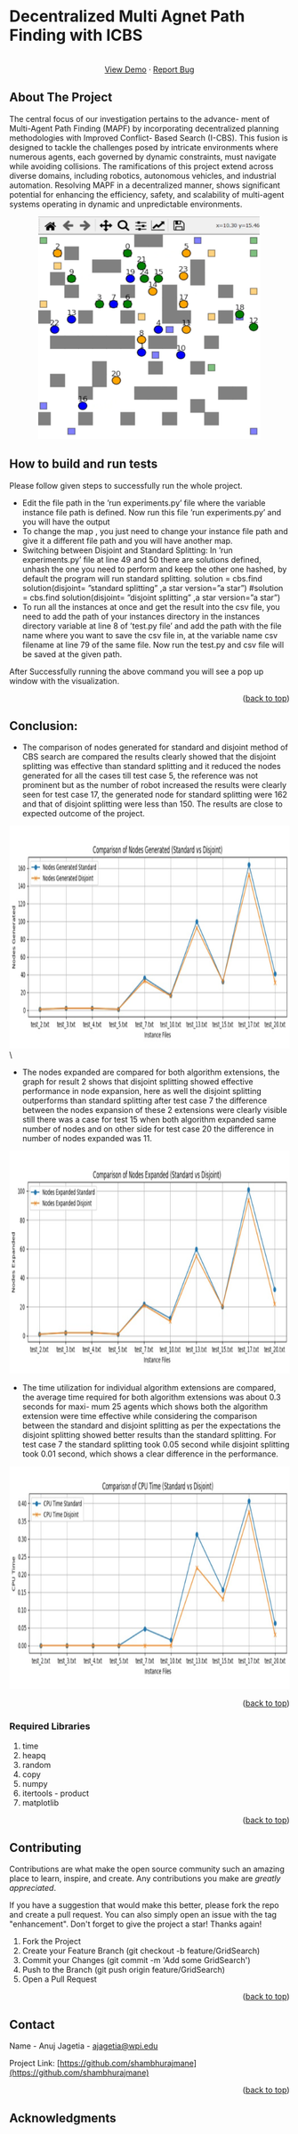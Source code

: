 # Decentralized Multi Agnet Path Finding with ICBS

<!-- PROJECT LOGO -->
<br />
<div align="center">
  <a href="https://github.com/shambhurajmane/ROS2_Grid_Search_Algorithms">View Demo</a>
  ·
  <a href="https://github.com/shambhurajmane/ROS2_Grid_Search_Algorithms/issues">Report Bug</a>
  </p>
</div>



<!-- ABOUT THE PROJECT -->
## About The Project
The central focus of our investigation pertains to the advance-
ment of Multi-Agent Path Finding (MAPF) by incorporating
decentralized planning methodologies with Improved Conflict-
Based Search (I-CBS). This fusion is designed to tackle the
challenges posed by intricate environments where numerous
agents, each governed by dynamic constraints, must navigate
while avoiding collisions. The ramifications of this project
extend across diverse domains, including robotics, autonomous
vehicles, and industrial automation. Resolving MAPF in a
decentralized manner, shows significant potential for enhancing
the efficiency, safety, and scalability of multi-agent systems
operating in dynamic and unpredictable environments.

<div align="center">
  <img src="2.png" alt="Logo" width="400" height="400" align-items = "center"> 
</div> 

<!-- ABOUT THE PROJECT -->
## How to build and run tests
Please follow given steps to successfully run the whole project.

* Edit the file path in the ’run experiments.py’ file where the variable instance file path is defined. Now run this
file ’run experiments.py’ and you will have the output
* To change the map , you just need to change your instance file path and give it a different file path and you will
have another map.
* Switching between Disjoint and Standard Splitting: In ’run experiments.py’ file at line 49 and 50 there are
solutions defined, unhash the one you need to perform and keep the other one hashed, by default the program
will run standard splitting.
solution = cbs.find solution(disjoint= ”standard splitting” ,a star version=”a star”)
#solution = cbs.find solution(disjoint= ”disjoint splitting” ,a star version=”a star”)
* To run all the instances at once and get the result into the csv file, you need to add the path of your instances
directory in the instances directory variable at line 8 of ’test.py file’ and add the path with the file name where
you want to save the csv file in, at the variable name csv filename at line 79 of the same file. Now run the test.py
and csv file will be saved at the given path.

After Successfully running the above command you will see a pop up window with the visualization.


<p align="right">(<a href="#readme-top">back to top</a>)</p>

## Conclusion:
* The comparison of nodes generated for
standard and disjoint method of CBS search are compared the
results clearly showed that the disjoint splitting was effective
than standard splitting and it reduced the nodes generated for
all the cases till test case 5, the reference was not prominent
but as the number of robot increased the results were clearly
seen for test case 17, the generated node for standard splitting
were 162 and that of disjoint splitting were less than 150. The
results are close to expected outcome of the project.

<img src="3.png" alt="Logo" width="800" height="400">\

* The nodes expanded are compared
for both algorithm extensions, the graph for result 2 shows
that disjoint splitting showed effective performance in node
expansion, here as well the disjoint splitting outperforms than
standard splitting after test case 7 the difference between the
nodes expansion of these 2 extensions were clearly visible still
there was a case for test 15 when both algorithm expanded same
number of nodes and on other side for test case 20 the difference
in number of nodes expanded was 11.

<img src="4.png" alt="Logo" width="800" height="400">

* The time utilization for individual
algorithm extensions are compared, the average time required
for both algorithm extensions was about 0.3 seconds for maxi-
mum 25 agents which shows both the algorithm extension were
time effective while considering the comparison between the
standard and disjoint splitting as per the expectations the disjoint
splitting showed better results than the standard splitting. For
test case 7 the standard splitting took 0.05 second while disjoint
splitting took 0.01 second, which shows a clear difference in the
performance.

<img src="5.png" alt="Logo" width="800" height="400">
<!-- GETTING STARTED -->
<p align="right">(<a href="#readme-top">back to top</a>)</p>

### Required Libraries
1) time
2) heapq
3) random
4) copy
5) numpy
6) itertools - product
7) matplotlib

<p align="right">(<a href="#readme-top">back to top</a>)</p>


<!-- CONTRIBUTING -->
## Contributing

Contributions are what make the open source community such an amazing place to learn, inspire, and create. Any contributions you make are *greatly appreciated*.

If you have a suggestion that would make this better, please fork the repo and create a pull request. You can also simply open an issue with the tag "enhancement".
Don't forget to give the project a star! Thanks again!

1. Fork the Project
2. Create your Feature Branch (git checkout -b feature/GridSearch)
3. Commit your Changes (git commit -m 'Add some GridSearch')
4. Push to the Branch (git push origin feature/GridSearch)
5. Open a Pull Request

<p align="right">(<a href="#readme-top">back to top</a>)</p>



<!-- CONTACT -->
## Contact

Name - Anuj Jagetia - ajagetia@wpi.edu

Project Link: [https://github.com/shambhurajmane](https://github.com/shambhurajmane)

<p align="right">(<a href="#readme-top">back to top</a>)</p>



<!-- ACKNOWLEDGMENTS -->
## Acknowledgments
